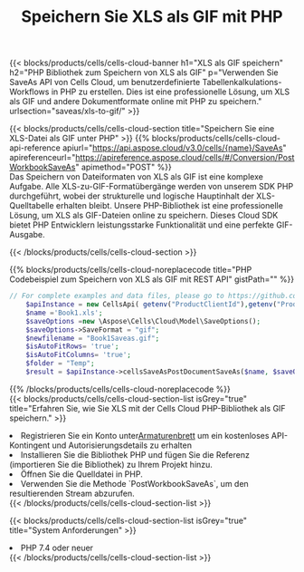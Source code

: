 ﻿---
title:  Speichern Sie XLS als GIF mit PHP
description:  Verwendung des Cloud SDK Aspose.Cells für PHP zum Speichern von XLS-Formatdateien als GIF-Formatdateien.
kwords: Excel, Save XLS as GIF, REST, PHP
howto: How to save XLS as GIF using Aspose.Cells Cloud PHP library.
---
{{< blocks/products/cells/cells-cloud-banner h1="XLS als GIF speichern" h2="PHP Bibliothek zum Speichern von XLS als GIF" p="Verwenden Sie SaveAs API von Cells Cloud, um benutzerdefinierte Tabellenkalkulations-Workflows in PHP zu erstellen. Dies ist eine professionelle Lösung, um XLS als GIF und andere Dokumentformate online mit PHP zu speichern." urlsection="saveas/xls-to-gif/" >}}

{{< blocks/products/cells/cells-cloud-section title="Speichern Sie eine XLS-Datei als GIF unter PHP" >}}
{{% blocks/products/cells/cells-cloud-api-reference apiurl="https://api.aspose.cloud/v3.0/cells/{name}/SaveAs" apireferenceurl="https://apireference.aspose.cloud/cells/#/Conversion/PostWorkbookSaveAs" apimethod="POST" %}}
<br/>
Das Speichern von Dateiformaten von XLS als GIF ist eine komplexe Aufgabe. Alle XLS-zu-GIF-Formatübergänge werden von unserem SDK PHP durchgeführt, wobei der strukturelle und logische Hauptinhalt der XLS-Quelltabelle erhalten bleibt. Unsere PHP-Bibliothek ist eine professionelle Lösung, um XLS als GIF-Dateien online zu speichern. Dieses Cloud SDK bietet PHP Entwicklern leistungsstarke Funktionalität und eine perfekte GIF-Ausgabe.

{{< /blocks/products/cells/cells-cloud-section >}}

{{% blocks/products/cells/cells-cloud-noreplacecode title="PHP Codebeispiel zum Speichern von XLS als GIF mit REST API" gistPath="" %}}
  
```php
// For complete examples and data files, please go to https://github.com/aspose-cells-cloud/aspose-cells-cloud-php/
    $apiInstance = new CellsApi( getenv("ProductClientId"),getenv("ProductClientSecret") );
    $name ='Book1.xls';
    $saveOptions =new \Aspose\Cells\Cloud\Model\SaveOptions();
    $saveOptions->SaveFormat = "gif";
    $newfilename = "Book1Saveas.gif";
    $isAutoFitRows= 'true';
    $isAutoFitColumns= 'true';
    $folder = "Temp";
    $result = $apiInstance->cellsSaveAsPostDocumentSaveAs($name, $saveOptions, $newfilename,$isAutoFitRows, $isAutoFitColumns, $folder);
```
  
{{% /blocks/products/cells/cells-cloud-noreplacecode %}}
<br/>
{{< blocks/products/cells/cells-cloud-section-list isGrey="true" title="Erfahren Sie, wie Sie XLS mit der Cells Cloud PHP-Bibliothek als GIF speichern." >}}
<li> Registrieren Sie ein Konto unter<a href="https://dashboard.aspose.cloud/">Armaturenbrett</a> um ein kostenloses API-Kontingent und Autorisierungsdetails zu erhalten</li>
<li>Installieren Sie die Bibliothek PHP und fügen Sie die Referenz (importieren Sie die Bibliothek) zu Ihrem Projekt hinzu.</li>
<li>Öffnen Sie die Quelldatei in PHP.</li>
<li>Verwenden Sie die Methode `PostWorkbookSaveAs`, um den resultierenden Stream abzurufen.</li>
{{< /blocks/products/cells/cells-cloud-section-list >}}

{{< blocks/products/cells/cells-cloud-section-list isGrey="true" title="System Anforderungen" >}}
<li>PHP 7.4 oder neuer</li>
{{< /blocks/products/cells/cells-cloud-section-list >}}
